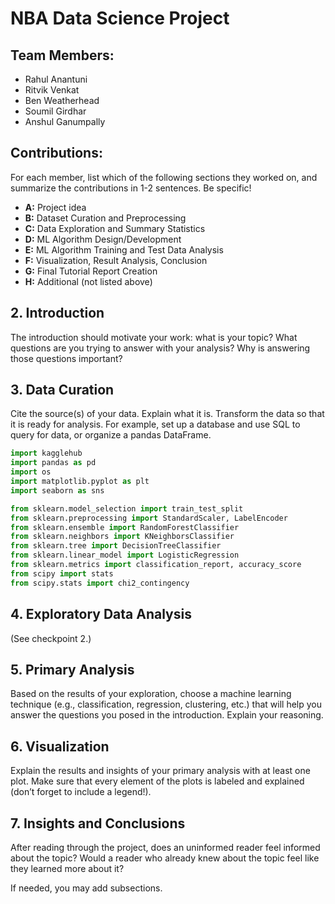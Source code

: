 # NBA Data Science Project

## Team Members:
- Rahul Anantuni
- Ritvik Venkat
- Ben Weatherhead
- Soumil Girdhar
- Anshul Ganumpally

## Contributions:
For each member, list which of the following sections they worked on, and summarize the contributions in 1-2 sentences. Be specific!
- **A:** Project idea
- **B:** Dataset Curation and Preprocessing
- **C:** Data Exploration and Summary Statistics
- **D:** ML Algorithm Design/Development
- **E:** ML Algorithm Training and Test Data Analysis
- **F:** Visualization, Result Analysis, Conclusion
- **G:** Final Tutorial Report Creation
- **H:** Additional (not listed above)

## 2. Introduction
The introduction should motivate your work: what is your topic? What questions are you trying to answer with your analysis? Why is answering those questions important?

## 3. Data Curation
Cite the source(s) of your data. Explain what it is. Transform the data so that it is ready for analysis. For example, set up a database and use SQL to query for data, or organize a pandas DataFrame.

```python
import kagglehub
import pandas as pd
import os
import matplotlib.pyplot as plt
import seaborn as sns

from sklearn.model_selection import train_test_split
from sklearn.preprocessing import StandardScaler, LabelEncoder
from sklearn.ensemble import RandomForestClassifier
from sklearn.neighbors import KNeighborsClassifier
from sklearn.tree import DecisionTreeClassifier
from sklearn.linear_model import LogisticRegression
from sklearn.metrics import classification_report, accuracy_score
from scipy import stats
from scipy.stats import chi2_contingency
```

## 4. Exploratory Data Analysis
(See checkpoint 2.)




## 5. Primary Analysis
Based on the results of your exploration, choose a machine learning technique (e.g., classification, regression, clustering, etc.) that will help you answer the questions you posed in the introduction. Explain your reasoning.

## 6. Visualization
Explain the results and insights of your primary analysis with at least one plot. Make sure that every element of the plots is labeled and explained (don’t forget to include a legend!).

## 7. Insights and Conclusions
After reading through the project, does an uninformed reader feel informed about the topic? Would a reader who already knew about the topic feel like they learned more about it?

If needed, you may add subsections.
